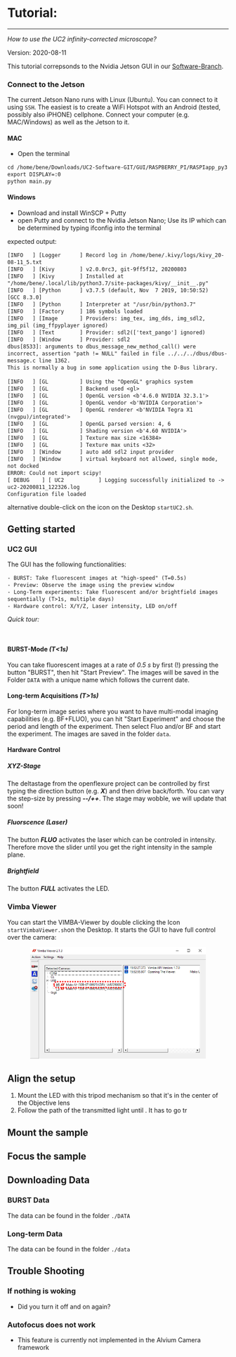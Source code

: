 # Tutorial:
__________________
*How to use the UC2 infinity-corrected microscope?*


Version: 2020-08-11

This tutorial correpsonds to the Nvidia Jetson GUI in our [Software-Branch](https://github.com/bionanoimaging/UC2-Software-GIT). 

### Connect to the Jetson

The current Jetson Nano runs with Linux (Ubuntu). You can connect to it using ```SSH```. The easiest is to create a WiFi Hotspot with an Android (tested, possibly also iPHONE) cellphone. Connect your computer (e.g. MAC/Windows) as well as the Jetson to it.

#### MAC

- Open the terminal

```
cd /home/bene/Downloads/UC2-Software-GIT/GUI/RASPBERRY_PI/RASPIapp_py3
export DISPLAY=:0
python main.py
```

#### Windows 

- Download and install WinSCP + Putty 
- open Putty and connect to the Nvidia Jetson Nano; Use its IP which can be determined by typing ifconfig into the terminal 

expected output:

```
[INFO   ] [Logger      ] Record log in /home/bene/.kivy/logs/kivy_20-08-11_5.txt
[INFO   ] [Kivy        ] v2.0.0rc3, git-9ff5f12, 20200803
[INFO   ] [Kivy        ] Installed at "/home/bene/.local/lib/python3.7/site-packages/kivy/__init__.py"
[INFO   ] [Python      ] v3.7.5 (default, Nov  7 2019, 10:50:52) 
[GCC 8.3.0]
[INFO   ] [Python      ] Interpreter at "/usr/bin/python3.7"
[INFO   ] [Factory     ] 186 symbols loaded
[INFO   ] [Image       ] Providers: img_tex, img_dds, img_sdl2, img_pil (img_ffpyplayer ignored)
[INFO   ] [Text        ] Provider: sdl2(['text_pango'] ignored)
[INFO   ] [Window      ] Provider: sdl2
dbus[8533]: arguments to dbus_message_new_method_call() were incorrect, assertion "path != NULL" failed in file ../../../dbus/dbus-message.c line 1362.
This is normally a bug in some application using the D-Bus library.

[INFO   ] [GL          ] Using the "OpenGL" graphics system
[INFO   ] [GL          ] Backend used <gl>
[INFO   ] [GL          ] OpenGL version <b'4.6.0 NVIDIA 32.3.1'>
[INFO   ] [GL          ] OpenGL vendor <b'NVIDIA Corporation'>
[INFO   ] [GL          ] OpenGL renderer <b'NVIDIA Tegra X1 (nvgpu)/integrated'>
[INFO   ] [GL          ] OpenGL parsed version: 4, 6
[INFO   ] [GL          ] Shading version <b'4.60 NVIDIA'>
[INFO   ] [GL          ] Texture max size <16384>
[INFO   ] [GL          ] Texture max units <32>
[INFO   ] [Window      ] auto add sdl2 input provider
[INFO   ] [Window      ] virtual keyboard not allowed, single mode, not docked
ERROR: Could not import scipy!
[ DEBUG    ] [ UC2           ] Logging successfully initialized to -> uc2-20200811_122326.log
Configuration file loaded
```

alternative double-click on the icon on the Desktop ```startUC2.sh```. 


## Getting started

### UC2 GUI 

The GUI has the following functionalities:

```
- BURST: Take fluorescent images at "high-speed" (T=0.5s)
- Preview: Observe the image using the preview window 
- Long-Term experiments: Take fluorescent and/or brightfield images sequentially (T>1s, multiple days)
- Hardware control: X/Y/Z, Laser intensity, LED on/off
```

*Quick tour:*

<p align="center">
<img src="./IMAGES/Tutorial_GUI.gif" width="400" alt="">
</p> 

#### BURST-Mode *(T<1s)*

You can take fluorescent images at a rate of *0.5 s* by first (!) pressing the button "BURST", then hit "Start Preview". The images will be saved in the Folder ```DATA``` with a unique name which follows the current date. 

#### Long-term Acquisitions *(T>1s)*

For long-term image series where you want to have multi-modal imaging capabilities (e.g. BF+FLUO), you can hit "Start Experiment" and choose the period and length of the experiment. Then select Fluo and/or BF and start the experiment. The images are saved in the folder ```data```. 

#### Hardware Control

##### XYZ-Stage

The deltastage from the openflexure project can be controlled by first typing the direction button (e.g. ***X***) and then drive back/forth. You can vary the step-size by pressing ***--/++***. The stage may wobble, we will update that soon! 

##### Fluorscence (Laser)

The button ***FLUO*** activates the laser which can be controled in intensity. Therefore move the slider until you get the right intensity in the sample plane. 

##### Brightfield 

The button ***FULL*** activates the LED. 


### Vimba Viewer 

You can start the VIMBA-Viewer by double clicking the Icon ```startVimbaViewer.sh```on the Desktop. It starts the GUI to have full control over the camera:

<p align="center">
<img src="./IMAGES/vimba_3.png" width="400" alt="">
</p> 


## Align the setup

1. Mount the LED with this tripod mechanism so that it's in the center of the Objective lens
2. Follow the path of the transmitted light until . It has to go tr
## Mount the sample 

## Focus the sample 

## Downloading Data

### BURST Data

The data can be found in the folder ```./DATA```

### Long-term Data

The data can be found in the folder ```./data```


## Trouble Shooting
 
### If nothing is woking

-  Did you turn it off and on again?

### Autofocus does not work

- This feature is currently not implemented in the Alvium Camera framework

 

 